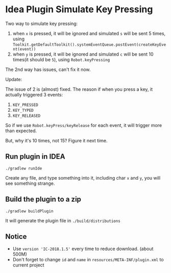 Idea Plugin Simulate Key Pressing
=================================

Two way to simulate key pressing:

1. when `x` is pressed, it will be ignored and simulated `s` will be sent 5 times, using `Toolkit.getDefaultToolkit().systemEventQueue.postEvent(createKeyEvent(event))`
2. when `y` is pressed, it will be ignored and simulated `c` will be sent 10 times(it should be `5`), using `Robot.keyPressing`

The 2nd way has issues, can't fix it now.

Update:

The issue of 2 is (almost) fixed. The reason if when you press a key, it actually triggered 3 events:

1. `KEY_PRESSED`
2. `KEY_TYPED`
3. `KEY_RELEASED`

So if we use `Robot.keyPress/keyRelease` for each event, it will trigger more than expected.

But, why it's 10 times, not 15? Figure it next time.

Run plugin in IDEA
------------------

```
./gradlew runIde
```

Create any file, and type something into it, including char `x` and `y`, you will see something strange.

Build the plugin to a zip
-------------------------

```
./gradlew buildPlugin
```

It will generate the plugin file in `./build/distributions`

Notice
-------

- Use `version 'IC-2018.1.5'` every time to reduce download. (about 500M)
- Don't forget to change `id` and `name` in `resources/META-INF/plugin.xml` to current project